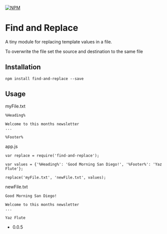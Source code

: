 [![NPM](https://nodei.co/npm/find-and-replace.png?compact=true)](https://nodei.co/npm/find-and-replace/)

Find and Replace
=========

A tiny module for replacing template values in a file.

To overwrite the file set the source and destination to the same file

## Installation
  ```
  npm install find-and-replace --save
  ```

## Usage
  myFile.txt
  ```
  %Heading%
  
  Welcome to this months newsletter
  ...
  
  %Footer%
  ```
    
  app.js
  ```JS
  var replace = require('find-and-replace');
  
  var values = {'%Heading%': 'Good Morning San Diego!', '%Footer%': 'Yaz Flute'};
  
  replace('myFile.txt', 'newFile.txt', values);
  ```
  
  newFile.txt
  ```
  Good Morning San Diego!
  
  Welcome to this months newsletter
  ...
  
  Yaz Flute
  ```

* 0.0.5
